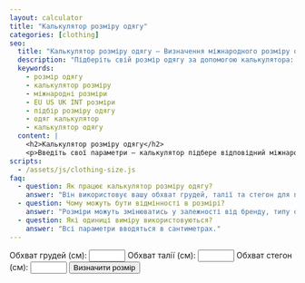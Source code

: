 ```yaml
---
layout: calculator
title: "Калькулятор розміру одягу"
categories: [clothing]
seo:
  title: "Калькулятор розміру одягу — Визначення міжнародного розміру онлайн"
  description: "Підберіть свій розмір одягу за допомогою калькулятора: введіть параметри тіла, щоб дізнатися відповідність розмірів (UA, EU, US, UK, INTL)."
  keywords:
    - розмір одягу
    - калькулятор розміру
    - міжнародні розміри
    - EU US UK INT розміри
    - підбір розміру одягу
    - одяг калькулятор
    - калькулятор одягу
  content: |
    <h2>Калькулятор розміру одягу</h2>
    <p>Введіть свої параметри — калькулятор підбере відповідний міжнародний розмір одягу за таблицею. Дані приблизні та можуть відрізнятись залежно від бренду.</p>
scripts:
  - /assets/js/clothing-size.js
faq:
  - question: Як працює калькулятор розміру одягу?
    answer: "Він використовує вашу обхват грудей, талії та стегон для підбору відповідного розміру за таблицею відповідності (INT, EU, US)."
  - question: Чому можуть бути відмінності в розмірі?
    answer: "Розміри можуть змінюватись у залежності від бренду, типу одягу або країни виробника. Цей калькулятор надає загальні рекомендації."
  - question: Які одиниці виміру використовуються?
    answer: "Всі параметри вводяться в сантиметрах."
---
```


<form id="clothing-size-form" autocomplete="off">
  <label>
    Обхват грудей (см):
    <input type="number" id="bust" min="50" max="150" required>
  </label>
  <label>
    Обхват талії (см):
    <input type="number" id="waist" min="40" max="140" required>
  </label>
  <label>
    Обхват стегон (см):
    <input type="number" id="hips" min="60" max="160" required>
  </label>
  <button type="submit">Визначити розмір</button>
</form>
<div id="clothing-size-result" class="result"></div>
